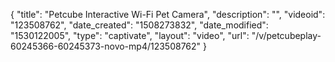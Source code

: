 {
    "title": "Petcube Interactive Wi-Fi Pet Camera",
    "description": "",
    "videoid": "123508762",
    "date_created": "1508273832",
    "date_modified": "1530122005",
    "type": "captivate",
    "layout": "video",
    "url": "\/v\/petcubeplay-60245366-60245373-novo-mp4\/123508762"
}